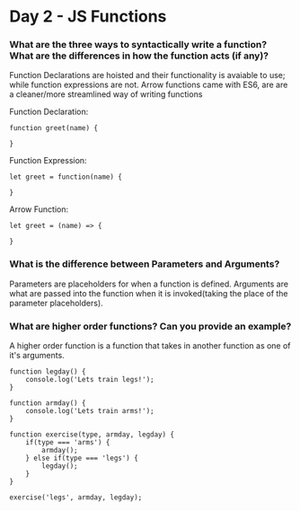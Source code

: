 # Day 2 - JS Functions

### What are the three ways to syntactically write a function? What are the differences in how the function acts (if any)?

Function Declarations are hoisted and their functionality is avaiable to use; while function expressions are not. Arrow functions came with ES6, are are a cleaner/more streamlined way of writing functions

Function Declaration: 

    function greet(name) {
    
    }

Function Expression: 

    let greet = function(name) {

    }

Arrow Function:

    let greet = (name) => {

    }

### What is the difference between Parameters and Arguments?
Parameters are placeholders for when a function is defined. Arguments are what are passed into the function when it is invoked(taking the place of the parameter placeholders).

### What are higher order functions? Can you provide an example?

A higher order function is a function that takes in another function as one of it's arguments.

    function legday() {
        console.log('Lets train legs!');
    }

    function armday() {
        console.log('Lets train arms!');
    }

    function exercise(type, armday, legday) {
        if(type === 'arms') {
            armday();
        } else if(type === 'legs') {
            legday();
        }
    }

    exercise('legs', armday, legday);
